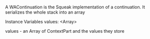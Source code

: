 A WAContinuation is the Squeak implementation of a continuation. It serializes the whole stack into an array

Instance Variables
	values:		<Array<ContextPart>>

values
	- an Array of ContextPart and the values they store
